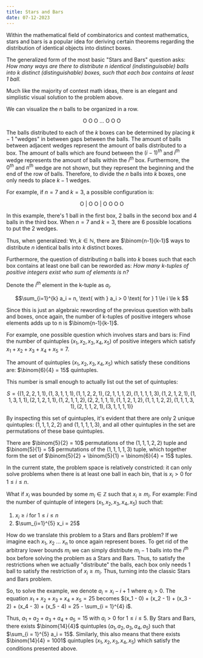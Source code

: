 ```yaml
---
title: Stars and Bars 
date: 07-12-2023
---
```


Within the mathematical field of combinatorics and contest mathematics, stars and bars is a popular idea for deriving certain theorems regarding the distribution of identical objects into distinct boxes. 

The generalized form of the most basic "Stars and Bars" question asks: 
*How many ways are there to distribute $n$ identical (indistinguisable) balls into $k$ distinct (distinguishable) boxes, such that each box contains at least 1 ball.*

Much like the majority of contest math ideas, there is an elegant and simplistic visual solution to the problem above.

We can visualize the $n$ balls to be organized in a row. 

<center>
O O O ... O O O
</center>

The balls distributed to each of the $k$ boxes can be determined by placing $k-1$ "wedges" in between gaps between the balls. The amount of balls between adjacent wedges represent the amount of balls distributed to a box. The amount of balls which are found between the $(i-1)^{th}$ and $i^{th}$ wedge represents the amount of balls within the $i^{th}$ box. Furthermore, the $0^{th}$ and $n^{th}$ wedge are not shown, but they represent the beginning and the end of the row of balls. Therefore, to divide the $n$ balls into $k$ boxes, one only needs to place $k-1$ wedges.

For example, if $n = 7$ and $k = 3$, a possible configuration is:

<center>
O | O O | O O O O 
</center>

In this example, there's 1 ball in the first box, 2 balls in the second box and 4 balls in the third box. When $n = 7$ and $k = 3$, there are 6 possible locations to put the 2 wedges.

Thus, when generalized: $\forall n, k\in \mathbb{N}$, there are $\binom{n-1}{k-1}$ ways to distribute $n$ identical balls into $k$ distinct boxes.

Furthermore, the question of distributing $n$ balls into $k$ boxes such that each box contains at least one ball can be reworded as:
*How many k-tuples of positive integers exist who sum of elements is $n$?*

Denote the $i^{th}$ element in the k-tuple as $a_i$. 

$$\sum_{i=1}^{k} a_i = n, \text{ with } a_i > 0 \text{ for } 1 \le i \le k $$

Since this is just an algebraic rewording of the previous question with balls and boxes, once again, the number of k-tuples of positive integers whose elements adds up to n is $\binom{n-1}{k-1}$.

For example, one possible question which involves stars and bars is: Find the number of quintuples $(x_1, x_2, x_3, x_4, x_5)$ of positive integers which satisfy $x_1 + x_2 + x_3 + x_4 + x_5 = 7$.

The amount of quintuples $(x_1, x_2, x_3, x_4, x_5)$ which satisfy these conditions are: $\binom{6}{4} = 15$ quintuples.

This number is small enough to actually list out the set of quintuples:

$$ S = \{(1, 2, 2, 1, 1), (1, 3, 1, 1, 1), (1, 1, 2, 2, 1), (2, 1, 1, 1, 2), (1, 1, 1, 1, 3), (1, 2, 1, 2, 1), (1, 1, 3, 1, 1), (2, 1, 2, 1, 1), (1, 2, 1, 1, 2), (2, 2, 1, 1, 1), (1, 1, 2, 1, 2), (1, 1, 1, 2, 2), (1, 1, 1, 3, 1), (2, 1, 1, 2, 1), (3, 1, 1, 1, 1)\} $$

By inspecting this set of quintuples, it's evident that there are only 2 unique quintuples: $(1,1,1,2,2)$ and $(1,1,1,1,3)$, and all other quintuples in the set are permutations of these base quintuples.

There are $\binom{5}{2} = 10$ permutations of the $(1,1,1,2,2)$ tuple and $\binom{5}{1} = 5$ permutations of the $(1,1,1,1,3)$ tuple, which together form the set of $\binom{5}{2} + \binom{5}{1} = \binom{6}{4} = 15$ tuples.

In the current state, the problem space is relatively constricted: it can only solve problems when there is at least one ball in each bin, that is $x_i > 0 \text{ for } 1 \le i \le n$.

What if $x_i$ was bounded by some $m_i \in \mathbb{Z}$ such that $x_i \ge m_i$. For example: Find the number of quintuple of integers $(x_1, x_2, x_3, x_4, x_5)$ such that:

1. $x_i \ge i \text{ for } 1 \le i \le n$
2. $\sum_{i=1}^{5} x_i = 25$

How do we translate this problem to a Stars and Bars problem? If we imagine each $x_1$, $x_2$ ... $x_n$ to once again represent boxes. To get rid of the arbitrary lower bounds $m_i$ we can simply distribute $m_i - 1$ balls into the $i^{th}$ box before solving the problem as a Stars and Bars. Thus, to satisfy the restrictions when we actually "distribute" the balls, each box only needs 1 ball to satisfy the restriction of $x_i \ge m_i$. Thus, turning into the classic Stars and Bars problem.

So, to solve the example, we denote $a_i = x_i - i + 1$ where $a_i \gt 0$. The equation $x_1 + x_2 + x_3 + x_4 + x_5 = 25$ becomes $(x_1 - 0) + (x_2 - 1) + (x_3 - 2) + (x_4 - 3) + (x_5 - 4) = 25 - \sum_{i = 1}^{4} i$.

Thus, $a_1 + a_2 + a_3 + a_4 + a_5 = 15$ with $a_i \gt 0 \text{ for } 1 \le i \le 5$. By Stars and Bars, there exists $\binom{14}{4}$ quintuples $(a_1, a_2, a_3, a_4, a_5)$ such that $\sum_{i = 1}^{5} a_i = 15$. Similarly, this also means that there exists $\binom{14}{4} = 1001$ quintuples $(x_1, x_2, x_3, x_4, x_5)$ which satisfy the conditions presented above. 